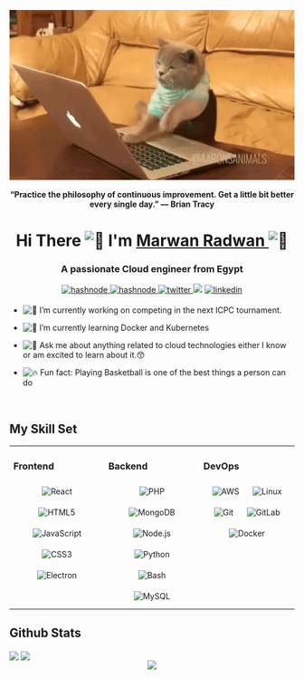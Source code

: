 <p align="center" width="100%">
<img src="/giphy2.gif" height=300px>
</p>  
<div align="center">

  **“Practice the philosophy of continuous improvement. Get a little bit better every single day.” — Brian Tracy**
</div>


 <h1 align="center">Hi There <picture>
  <source srcset="https://fonts.gstatic.com/s/e/notoemoji/latest/1f64c/512.webp" type="image/webp">
  <img src="https://fonts.gstatic.com/s/e/notoemoji/latest/1f64c/512.gif" alt="🙌" width="32" height="32">
</picture> I'm <a href="https://marorado.com/" target="_blank"> Marwan Radwan </a>
  <picture>
  <source srcset="https://fonts.gstatic.com/s/e/notoemoji/latest/1f483/512.webp" type="image/webp">
  <img src="https://fonts.gstatic.com/s/e/notoemoji/latest/1f483/512.gif" alt="💃" width="32" height="32">
</picture></h1>



<h3 align="center">A passionate Cloud engineer from Egypt</h3>

<div align="center">
<a href="https://marorado.hashnode.dev/" target="_blank">
<img src=https://img.shields.io/badge/browse-2962FF?style=for-the-badge&logo=hashnode&logoColor=white alt=hashnode style="margin-bottom: 5px;" />
</a>
 <a href="https://paypal.me/XMaroRadoX?country.x=EG&locale.x=en_US" target="_blank">
<img src=https://img.shields.io/badge/PayPal-00457C?style=for-the-badge&logo=paypal&logoColor=white alt=hashnode style="margin-bottom: 5px;" />
</a>
 
<a href="https://twitter.com/zerodark33" target="_blank">
<img src=https://img.shields.io/badge/Follow-%231DA1F2?style=for-the-badge&logo=twitter&logoColor=white alt=twitter style="margin-bottom: 5px;" />
</a>
 <a href = "mailto:marwanradwan88@gmail.com" target="_blank"><img src="https://img.shields.io/badge/-contact-%23333?style=for-the-badge&logo=gmail&logoColor=red"></a>
<a href="https://linkedin.com/in/xmaroradox" target="_blank">
<img src=https://img.shields.io/badge/connect-%230077B5.svg?&style=for-the-badge&logo=linkedin alt=linkedin style="margin-bottom: 5px;" />
</a>  
</div>  


- <picture><source srcset="https://fonts.gstatic.com/s/e/notoemoji/latest/1f43e/512.webp" type="image/webp"><img src="https://fonts.gstatic.com/s/e/notoemoji/latest/1f43e/512.gif" alt="🐾" width="32" height="32"></picture> I’m currently working on competing in the next ICPC tournament.

- <picture><source srcset="https://fonts.gstatic.com/s/e/notoemoji/latest/1f331/512.webp" type="image/webp"> <img src="https://fonts.gstatic.com/s/e/notoemoji/latest/1f331/512.gif" alt="🌱" width="32" height="32"></picture> I’m currently learning Docker and Kubernetes

- <picture><source srcset="https://fonts.gstatic.com/s/e/notoemoji/latest/1f440/512.webp" type="image/webp"><img src="https://fonts.gstatic.com/s/e/notoemoji/latest/1f440/512.gif" alt="👀" width="32" height="32"></picture> Ask me about anything related to cloud technologies either I know or am excited to learn about it.😙

- <picture><source srcset="https://fonts.gstatic.com/s/e/notoemoji/latest/1f525/512.webp" type="image/webp"> <img src="https://fonts.gstatic.com/s/e/notoemoji/latest/1f525/512.gif" alt="🔥" width="32" height="32"></picture> Fun fact: Playing Basketball is one of the best things a person can do

<br/>

## My Skill Set

<table><tr><td valign="top" width="33%">

### Frontend

<div align="center">  
<img style="margin: 10px" src="https://profilinator.rishav.dev/skills-assets/react-original-wordmark.svg" alt="React" height="25" />  
<img style="margin: 10px" src="https://profilinator.rishav.dev/skills-assets/html5-original-wordmark.svg" alt="HTML5" height="25" />  
<img style="margin: 10px" src="https://profilinator.rishav.dev/skills-assets/javascript-original.svg" alt="JavaScript" height="25" />  
<img style="margin: 10px" src="https://profilinator.rishav.dev/skills-assets/css3-original-wordmark.svg" alt="CSS3" height="25" />  
<img style="margin: 10px" src="https://profilinator.rishav.dev/skills-assets/electron-original.svg" alt="Electron" height="25" />   
</div>

</td><td valign="top" width="33%">

### Backend

<div align="center">  
<img style="margin: 10px" src="https://profilinator.rishav.dev/skills-assets/php-original.svg" alt="PHP" height="25" />  
<img style="margin: 10px" src="https://profilinator.rishav.dev/skills-assets/mongodb-original-wordmark.svg" alt="MongoDB" height="25" />  
<img style="margin: 10px" src="https://profilinator.rishav.dev/skills-assets/nodejs-original-wordmark.svg" alt="Node.js" height="25" />  
<img style="margin: 10px" src="https://profilinator.rishav.dev/skills-assets/python-original.svg" alt="Python" height="25" />  
<img style="margin: 10px" src="https://profilinator.rishav.dev/skills-assets/gnu_bash-icon.svg" alt="Bash" height="25" />  
<img style="margin: 10px" src="https://profilinator.rishav.dev/skills-assets/mysql-original-wordmark.svg" alt="MySQL" height="25" />  
</div>

</td><td valign="top" width="33%">

### DevOps

<div align="center">  
<img style="margin: 10px" src="https://profilinator.rishav.dev/skills-assets/amazonwebservices-original-wordmark.svg" alt="AWS" height="25" />  
<img style="margin: 10px" src="https://profilinator.rishav.dev/skills-assets/linux-original.svg" alt="Linux" height="25" />  
<img style="margin: 10px" src="https://profilinator.rishav.dev/skills-assets/git-scm-icon.svg" alt="Git" height="25" />  
<img style="margin: 10px" src="https://profilinator.rishav.dev/skills-assets/gitlab.svg" alt="GitLab" height="25" />  
<img style="margin: 10px" src="https://profilinator.rishav.dev/skills-assets/docker-original-wordmark.svg" alt="Docker" height="25" />  
</div>

</td></tr></table>


## Github Stats  

<div style="display: inline;">
<img src="https://github-readme-stats.vercel.app/api?username=xmaroradox&show_icons=true&count_private=true&hide_border=true&theme=dark" align="center" style="width: 48%" />

<img src="https://github-readme-streak-stats.herokuapp.com?user=xmaroradox&theme=dark" width="48%" align="center">
 </div>
</br>
<div align="center"><img src="https://spotify-github-profile.vercel.app/api/view?uid=22cpjbbdnej2z4ehonwl3szgq&cover_image=true&theme=natemoo-re&bar_color=53b14f&bar_color_cover=false" /></div>


